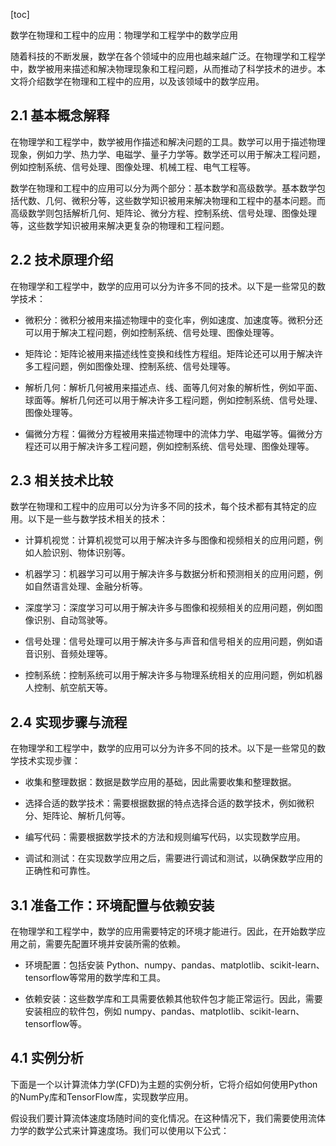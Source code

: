 
[toc]                    
                
                
数学在物理和工程中的应用：物理学和工程学中的数学应用

随着科技的不断发展，数学在各个领域中的应用也越来越广泛。在物理学和工程学中，数学被用来描述和解决物理现象和工程问题，从而推动了科学技术的进步。本文将介绍数学在物理和工程中的应用，以及该领域中的数学应用。

## 2.1 基本概念解释

在物理学和工程学中，数学被用作描述和解决问题的工具。数学可以用于描述物理现象，例如力学、热力学、电磁学、量子力学等。数学还可以用于解决工程问题，例如控制系统、信号处理、图像处理、机械工程、电气工程等。

数学在物理和工程中的应用可以分为两个部分：基本数学和高级数学。基本数学包括代数、几何、微积分等，这些数学知识被用来解决物理和工程中的基本问题。而高级数学则包括解析几何、矩阵论、微分方程、控制系统、信号处理、图像处理等，这些数学知识被用来解决更复杂的物理和工程问题。

## 2.2 技术原理介绍

在物理学和工程学中，数学的应用可以分为许多不同的技术。以下是一些常见的数学技术：

- 微积分：微积分被用来描述物理中的变化率，例如速度、加速度等。微积分还可以用于解决工程问题，例如控制系统、信号处理、图像处理等。

- 矩阵论：矩阵论被用来描述线性变换和线性方程组。矩阵论还可以用于解决许多工程问题，例如图像处理、控制系统、信号处理等。

- 解析几何：解析几何被用来描述点、线、面等几何对象的解析性，例如平面、球面等。解析几何还可以用于解决许多工程问题，例如控制系统、信号处理、图像处理等。

- 偏微分方程：偏微分方程被用来描述物理中的流体力学、电磁学等。偏微分方程还可以用于解决许多工程问题，例如控制系统、信号处理、图像处理等。

## 2.3 相关技术比较

数学在物理和工程中的应用可以分为许多不同的技术，每个技术都有其特定的应用。以下是一些与数学技术相关的技术：

- 计算机视觉：计算机视觉可以用于解决许多与图像和视频相关的应用问题，例如人脸识别、物体识别等。

- 机器学习：机器学习可以用于解决许多与数据分析和预测相关的应用问题，例如自然语言处理、金融分析等。

- 深度学习：深度学习可以用于解决许多与图像和视频相关的应用问题，例如图像识别、自动驾驶等。

- 信号处理：信号处理可以用于解决许多与声音和信号相关的应用问题，例如语音识别、音频处理等。

- 控制系统：控制系统可以用于解决许多与物理系统相关的应用问题，例如机器人控制、航空航天等。

## 2.4 实现步骤与流程

在物理学和工程学中，数学的应用可以分为许多不同的技术。以下是一些常见的数学技术实现步骤：

- 收集和整理数据：数据是数学应用的基础，因此需要收集和整理数据。

- 选择合适的数学技术：需要根据数据的特点选择合适的数学技术，例如微积分、矩阵论、解析几何等。

- 编写代码：需要根据数学技术的方法和规则编写代码，以实现数学应用。

- 调试和测试：在实现数学应用之后，需要进行调试和测试，以确保数学应用的正确性和可靠性。

## 3.1 准备工作：环境配置与依赖安装

在物理学和工程学中，数学的应用需要特定的环境才能进行。因此，在开始数学应用之前，需要先配置环境并安装所需的依赖。

- 环境配置：包括安装 Python、numpy、pandas、matplotlib、scikit-learn、tensorflow等常用的数学库和工具。

- 依赖安装：这些数学库和工具需要依赖其他软件包才能正常运行。因此，需要安装相应的软件包，例如 numpy、pandas、matplotlib、scikit-learn、tensorflow等。

## 4.1 实例分析

下面是一个以计算流体力学(CFD)为主题的实例分析，它将介绍如何使用Python的NumPy库和TensorFlow库，实现数学应用。

假设我们要计算流体速度场随时间的变化情况。在这种情况下，我们需要使用流体力学的数学公式来计算速度场。我们可以使用以下公式：


